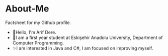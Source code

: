# About-Me
Factsheet for my Github profile.

* 👋Hello, I'm Arif Dere.
* 🏫I am a first year student at Eskişehir Anadolu University, Department of Computer Programming.
* ✨I am interested in Java and C#, I am focused on improving myself.
